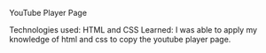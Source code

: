 YouTube Player Page

Technologies used: HTML and CSS
Learned: I was able to apply my knowledge of html and css to copy the youtube player page.
